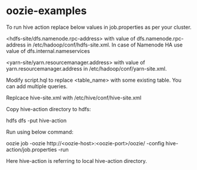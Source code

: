 # oozie-examples

To run hive action replace below values in job.properties as per your cluster.

\<hdfs-site/dfs.namenode.rpc-address> with value of dfs.namenode.rpc-address in /etc/hadoop/conf/hdfs-site.xml. In case of Namenode HA use value of dfs.internal.nameservices

\<yarn-site/yarn.resourcemanager.address> with value of yarn.resourcemanager.address in /etc/hadoop/conf/yarn-site.xml.

Modify script.hql to replace \<table_name> with some existing table. You can add multiple queries.

Replcace hive-site.xml with /etc/hive/conf/hive-site.xml

Copy hive-action directory to hdfs:

hdfs dfs -put hive-action

Run using below command:

oozie job -oozie http://\<oozie-host>:\<oozie-port>/oozie/ -config hive-action/job.properties -run 

Here hive-action is referring to local hive-action directory.
